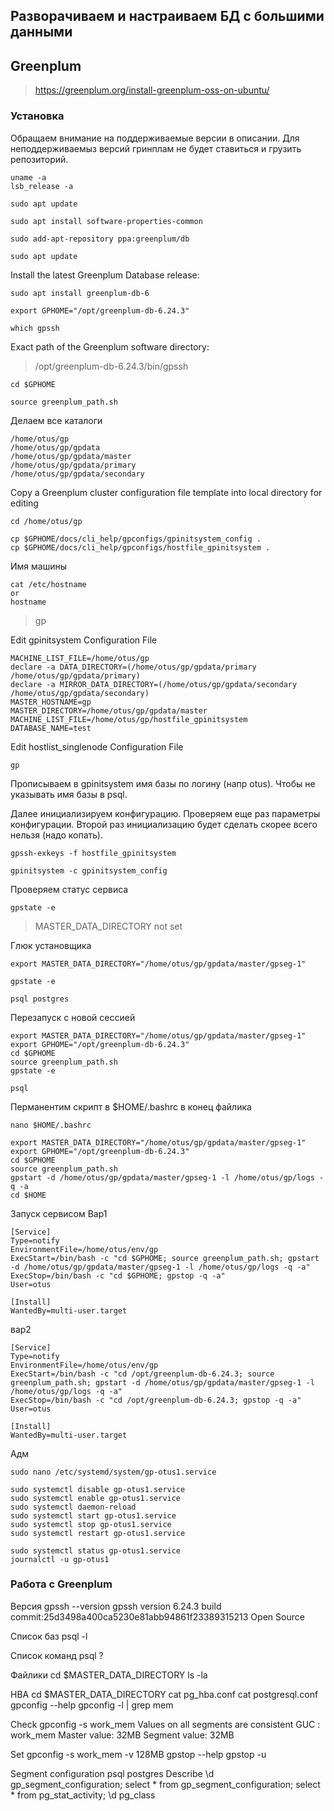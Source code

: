 Разворачиваем и настраиваем БД с большими данными
-----------------------------------------------

## Greenplum

> https://greenplum.org/install-greenplum-oss-on-ubuntu/

### Установка

Обращаем внимание на поддерживаемые версии в описании.
Для неподдерживаемыз версий гринплам не будет ставиться и грузить репозиторий.
```
uname -a
lsb_release -a
```
```
sudo apt update
```
```
sudo apt install software-properties-common
```
```
sudo add-apt-repository ppa:greenplum/db
```
```
sudo apt update
```

Install the latest Greenplum Database release:
```
sudo apt install greenplum-db-6
```
```
export GPHOME="/opt/greenplum-db-6.24.3"
```
```
which gpssh
```
Exact path of the Greenplum software directory:
> /opt/greenplum-db-6.24.3/bin/gpssh

```
cd $GPHOME
```
```
source greenplum_path.sh
```

Делаем все каталоги
```
/home/otus/gp
/home/otus/gp/gpdata
/home/otus/gp/gpdata/master
/home/otus/gp/gpdata/primary
/home/otus/gp/gpdata/secondary
```

Copy a Greenplum cluster configuration file template into local directory for editing
```
cd /home/otus/gp
```
```
cp $GPHOME/docs/cli_help/gpconfigs/gpinitsystem_config .
cp $GPHOME/docs/cli_help/gpconfigs/hostfile_gpinitsystem .
```
Имя машины
```
cat /etc/hostname
or
hostname
```
> gp
  
Edit gpinitsystem Configuration File
```
MACHINE_LIST_FILE=/home/otus/gp
declare -a DATA_DIRECTORY=(/home/otus/gp/gpdata/primary /home/otus/gp/gpdata/primary)
declare -a MIRROR_DATA_DIRECTORY=(/home/otus/gp/gpdata/secondary /home/otus/gp/gpdata/secondary)
MASTER_HOSTNAME=gp
MASTER_DIRECTORY=/home/otus/gp/gpdata/master
MACHINE_LIST_FILE=/home/otus/gp/hostfile_gpinitsystem
DATABASE_NAME=test
```
Edit hostlist_singlenode Configuration File
```
gp
```
Прописываем в gpinitsystem имя базы по логину (напр otus).
Чтобы не указывать имя базы в psql.

Далее инициализируем конфигурацию.
Проверяем еще раз параметры конфигурации.
Второй раз инициализацию будет сделать скорее всего нельзя (надо копать).
```
gpssh-exkeys -f hostfile_gpinitsystem
```
```
gpinitsystem -c gpinitsystem_config
```
Проверяем статус сервиса
```
gpstate -e
```
> MASTER_DATA_DIRECTORY not set

Глюк установщика
```
export MASTER_DATA_DIRECTORY="/home/otus/gp/gpdata/master/gpseg-1"
```
```
gpstate -e
```
```
psql postgres
```
Перезапуск с новой сессией
```
export MASTER_DATA_DIRECTORY="/home/otus/gp/gpdata/master/gpseg-1"
export GPHOME="/opt/greenplum-db-6.24.3"
cd $GPHOME
source greenplum_path.sh
gpstate -e
```
```
psql
```
Перманентим скрипт в $HOME/.bashrc в конец файлика
```
nano $HOME/.bashrc
```
```
export MASTER_DATA_DIRECTORY="/home/otus/gp/gpdata/master/gpseg-1"
export GPHOME="/opt/greenplum-db-6.24.3"
cd $GPHOME
source greenplum_path.sh
gpstart -d /home/otus/gp/gpdata/master/gpseg-1 -l /home/otus/gp/logs -q -a
cd $HOME
```

Запуск сервисом
Вар1
```
[Service]
Type=notify
EnvironmentFile=/home/otus/env/gp
ExecStart=/bin/bash -c "cd $GPHOME; source greenplum_path.sh; gpstart -d /home/otus/gp/gpdata/master/gpseg-1 -l /home/otus/gp/logs -q -a"
ExecStop=/bin/bash -c "cd $GPHOME; gpstop -q -a"
User=otus

[Install]
WantedBy=multi-user.target
```
вар2
```
[Service]
Type=notify
EnvironmentFile=/home/otus/env/gp
ExecStart=/bin/bash -c "cd /opt/greenplum-db-6.24.3; source greenplum_path.sh; gpstart -d /home/otus/gp/gpdata/master/gpseg-1 -l /home/otus/gp/logs -q -a"
ExecStop=/bin/bash -c "cd /opt/greenplum-db-6.24.3; gpstop -q -a"
User=otus

[Install]
WantedBy=multi-user.target
```
Адм
```
sudo nano /etc/systemd/system/gp-otus1.service

sudo systemctl disable gp-otus1.service
sudo systemctl enable gp-otus1.service
sudo systemctl daemon-reload
sudo systemctl start gp-otus1.service
sudo systemctl stop gp-otus1.service
sudo systemctl restart gp-otus1.service

sudo systemctl status gp-otus1.service
journalctl -u gp-otus1
```

### Работа с Greenplum

Версия
gpssh --version
gpssh version 6.24.3 build commit:25d3498a400ca5230e81abb94861f23389315213 Open Source

Список баз
psql -l

Список команд
psql
\?

Файлики
cd $MASTER_DATA_DIRECTORY
ls -la

HBA
cd $MASTER_DATA_DIRECTORY
cat pg_hba.conf
cat postgresql.conf
gpconfig --help
gpconfig -l | grep mem

Check
gpconfig -s work_mem
Values on all segments are consistent
GUC          : work_mem
Master  value: 32MB
Segment value: 32MB

Set
gpconfig -s work_mem -v 128MB
gpstop --help
gpstop -u

Segment configuration
psql postgres
Describe
\d gp_segment_configuration;
select * from gp_segment_configuration;
select * from pg_stat_activity;
\d pg_class











